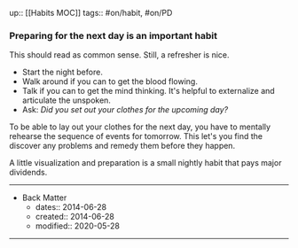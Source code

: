 up:: [[Habits MOC]]
tags:: #on/habit, #on/PD

### Preparing for the next day is an important habit
This should read as common sense. Still, a refresher is nice.

- Start the night before.
- Walk around if you can to get the blood flowing.
- Talk if you can to get the mind thinking. It's helpful to externalize and articulate the unspoken. 
- Ask: *Did you set out your clothes for the upcoming day?*

To be able to lay out your clothes for the next day, you have to mentally rehearse the sequence of events for tomorrow. This let's you find the discover any problems and remedy them before they happen. 

A little visualization and preparation is a small nightly habit that pays major dividends.  

---

- Back Matter
	- dates:: 2014-06-28
	- created:: 2014-06-28
	- modified:: 2020-05-28

---